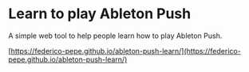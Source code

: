 # Learn to play Ableton Push

A simple web tool to help people learn how to play Ableton Push.

[https://federico-pepe.github.io/ableton-push-learn/](https://federico-pepe.github.io/ableton-push-learn/)
